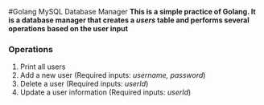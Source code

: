 #Golang MySQL Database Manager
__This is a simple practice of Golang. It is a database manager that creates a _users_ table and performs several operations based on the user input__

### Operations
1. Print all users
1. Add a new user (Required inputs: _username, password_)
1. Delete a user (Required inputs: _userId_)
1. Update a user information (Required inputs: _userId_)

